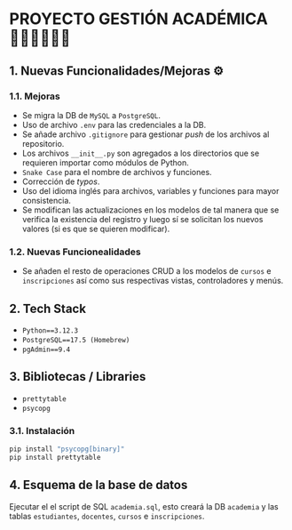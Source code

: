 # PROYECTO GESTIÓN ACADÉMICA 👩🏻‍🎓👨🏽‍🎓

## 1. Nuevas Funcionalidades/Mejoras ⚙️

### 1.1. Mejoras

* Se migra la DB de `MySQL` a `PostgreSQL`.
* Uso de archivo `.env` para las credenciales a la DB.
* Se añade archivo `.gitignore` para gestionar _push_ de los archivos al repositorio.
* Los archivos `__init__.py` son agregados a los directorios que se requieren importar como módulos de Python.
* `Snake Case` para el nombre de archivos y funciones.
* Corrección de _typos_.
* Uso del idioma inglés para archivos, variables y funciones para mayor consistencia.
* Se modifican las actualizaciones en los modelos de tal manera que se verifica la existencia del registro y luego sí se solicitan los nuevos valores (si es que se quieren modificar).

### 1.2. Nuevas Funcionealidades

* Se añaden el resto de operaciones CRUD a los modelos de `cursos` e `inscripciones` así como sus respectivas vistas, controladores y menús.


## 2. Tech Stack

* `Python==3.12.3`
* `PostgreSQL==17.5 (Homebrew)`
* `pgAdmin==9.4`

## 3. Bibliotecas / Libraries

* `prettytable`
* `psycopg`

### 3.1. Instalación

```bash
pip install "psycopg[binary]"
pip install prettytable
```

## 4. Esquema de la base de datos

Ejecutar el el script de SQL `academia.sql`, esto creará la DB `academia` y las tablas `estudiantes`, `docentes`, `cursos` e `inscripciones`.